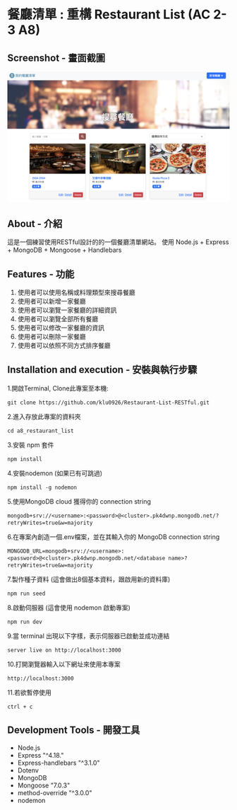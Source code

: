 # 餐廳清單 : 重構 Restaurant List  (AC 2-3 A8)


## Screenshot - 畫面截圖
![screenshot](public/images/screenshot.png)


## About - 介紹
這是一個練習使用RESTful設計的的一個餐廳清單網站。
使用 Node.js + Express + MongoDB + Mongoose + Handlebars

## Features - 功能

1. 使用者可以使用名稱或料理類型來搜尋餐廳
2. 使用者可以新增一家餐廳
3. 使用者可以瀏覽一家餐廳的詳細資訊
4. 使用者可以瀏覽全部所有餐廳
5. 使用者可以修改一家餐廳的資訊
6. 使用者可以刪除一家餐廳
7. 使用者可以依照不同方式排序餐廳

## Installation and execution - 安裝與執行步驟

1.開啟Terminal, Clone此專案至本機:
```
git clone https://github.com/klu0926/Restaurant-List-RESTful.git
```

2.進入存放此專案的資料夾
```
cd a8_restaurant_list
```

3.安裝 npm 套件
```
npm install
```

4.安裝nodemon (如果已有可跳過)
```
npm install -g nodemon
```

5.使用MongoDB cloud 獲得你的 connection string
```
mongodb+srv://<username>:<password>@<cluster>.pk4dwnp.mongodb.net/?retryWrites=true&w=majority
```

6.在專案內創造一個.env檔案，並在其輸入你的 MongoDB connection string
```
MONGODB_URL=mongodb+srv://<username>:<password>@<cluster>.pk4dwnp.mongodb.net/<database name>?retryWrites=true&w=majority
```

7.製作種子資料 (這會做出8個基本資料，跟啟用新的資料庫)
```
npm run seed
```

8.啟動伺服器 (這會使用 nodemon 啟動專案)
```
npm run dev 
```

9.當 terminal 出現以下字樣，表示伺服器已啟動並成功連結
```
server live on http://localhost:3000
```

10.打開瀏覽器輸入以下網址來使用本專案
```
http://localhost:3000 
```

11.若欲暫停使用
```
ctrl + c
```

## Development Tools - 開發工具

* Node.js
* Express "^4.18."
* Express-handlebars "^3.1.0"
* Dotenv
* MongoDB
* Mongoose "7.0.3"
* method-override "^3.0.0"
* nodemon

